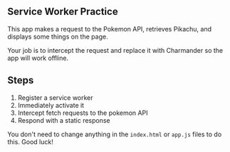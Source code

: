 ## Service Worker Practice

This app makes a request to the Pokemon API, retrieves Pikachu, and displays some things on the page.

Your job is to intercept the request and replace it with Charmander so the app will work offline.

## Steps

1. Register a service worker
2. Immediately activate it
3. Intercept fetch requests to the pokemon API
4. Respond with a static response

You don't need to change anything in the `index.html` or `app.js` files to do this. Good luck!
